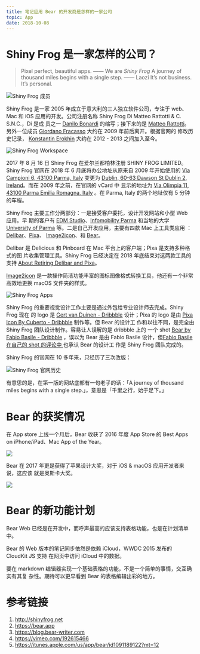 ```yaml
---
title: 笔记应用 Bear 的开发商是怎样的一家公司
topic: App
date: 2018-10-08
---
```


# Shiny Frog 是一家怎样的公司？

> Pixel perfect, beautiful apps. —— We are *Shiny Frog*
> A journey of thousand miles begins with a single step. —— Laozi
> It’s not business. It’s personal.

![Shiny Frog 成员](shiny-frog-team.png)

Shiny Frog 是一家 2005 年成立于意大利的三人独立软件公司，专注于 web、 Mac 和
iOS 应用的开发。公司注册名称 Shiny Frog Di Matteo Rattotti & C. S.N.C.，Di 是成
员之一 [Danilo Bonardi](http://instagram.com/trix180) 的缩写；接下来的是
[Matteo Rattotti](http://twitter.com/matteorattotti)。另外一位成员 [Giordano
Fracasso](http://www.giordanofracasso.com/) 大约在 2009 年前后离开。根据官网的
修改历史记录， [Konstantin Erokhin](http://twitter.com/nerolapis) 大约在 2012 -
2013 之间加入至今。

![Shiny Frog Workspace](shiny-frog-workspace.png)

2017 年 8 月 16 日 Shiny Frog 在爱尔兰都柏林注册 SHINY FROG LIMITED。Shiny Frog
官网在 2018 年 6 月底将办公地址从原来自 2009 年开始使用的 [Via Campioni 6,
43100 Parma,
Italy](https://www.google.com/maps/place/Via+Inigo+Campioni,+6,+43125+Parma+PR,+Italy/@44.7849792,10.3206772,17z/data=!3m1!4b1!4m5!3m4!1s0x47806b177d63ca31:0x1cc39bd9d8347408!8m2!3d44.7849754!4d10.3228659)
变更为 [Dublin, 60-63 Dawson St Dublin 2,
Ireland](https://goo.gl/maps/1pCqmgCyWx22)。而在 2009 年之前，在官网的 vCard 中
显示的地址为 [Via Olimpia 11, 43100 Parma Emilia Romagna,
Italy](https://www.google.com/maps/place/Via+Olimpia,+11,+43124+Parma+PR,+Italy/@44.77411,10.3076622,17z/data=!3m1!4b1!4m5!3m4!1s0x47806b727d47ebe5:0x2d70c8106808553d!8m2!3d44.77411!4d10.3097532)
。在 Parma, Italy 的两个地址仅有 5 分钟的车程。

Shiny Frog 主要工作分两部分：一是接受客户委托，设计开发网站和小型 Web 应用。早
期的客户有 [EDM Studio](https://www.edmstudio.com)、[Infomobility
Parma](http://www.infomobility.pr.it) 和当地的大学 [University of
Parma](https://www.unipr.it) 等。二是自己开发应用，主要有四款 Mac 上工具类应用
：[Delibar](http://www.delibarapp.com/)、[Pixa](http://www.pixa-app.com/)、
[Image2icon](http://www.img2icnsapp.com/)、和 [Bear](https://bear.app)。

Delibar 是 Delicious 和 Pinboard 在 Mac 平台上的客户端；Pixa 是支持多种格式的图
片收集管理工具。Shiny Frog 已经决定在 2018 年底结束对这两款工具的支持 [About
Retiring Delibar and Pixa](http://www.shinyfrog.net/delibar_pixa.html)。

[Image2icon](http://www.img2icnsapp.com/) 是一款操作简洁功能丰富的图标图像格式转换工具，他还有一个非常高效地更换 macOS 文件夹的样式。

![Shiny Frog Apps](shiny-frog-apps.png)

Shiny Frog 的重要视觉设计工作主要是通过外包给专业设计师去完成。Shiny Frog 现在
的 logo 是 [Gert van Duinen -
Dribbble](https://dribbble.com/shots/1215145-Shiny-Frog-Logo-Brand-Mark-Design)
设计；Pixa 的 logo 是由 [Pixa Icon By Cuberto -
Dribbble](https://dribbble.com/shots/488388-Pixa-Icon) 制作等。但 Bear 的设计工
作和以往不同，是完全由 Shiny Frog 团队设计制作。容易让人误解的是 dribbble 上的
一个 shot [Bear by Fabio Basile -
Dribbble](https://dribbble.com/shots/2809380-Bear) ，误以为 Bear 是由 Fabio
Basile 设计，但[Fabio Basile 在自己的 shot 的评论中
](https://dribbble.com/shots/2809380-Bear#comment-5391261) 也承认 Bear 的设计工
作是 Shiny Frog 团队完成的。

Shiny Frog 的官网在 10 多年来，只经历了三次改版：

![Shiny Frog 官网历史](shiny-frog-website-history.png)

有意思的是，在第一版的网站底部有一句老子的话：「A journey of thousand miles
begins with a single step.」，意思是「千里之行，始于足下。」

# Bear 的获奖情况

在 App store 上线一个月后，Bear 收获了 2016 年度 App Store 的 Best Apps on
iPhone/iPad、Mac App of the Year。

![](app-store-best-of-2016.png)

Bear 在 2017 年更是获得了苹果设计大奖，对于 iOS & macOS 应用开发者来说，这应该
就是奥斯卡大奖。

![](bear-apple-design-awards-2017.png)

# Bear 的新功能计划

Bear Web 已经是在开发中，而呼声最高的应该支持表格功能，也是在计划清单中。

Bear 的 Web 版本的笔记同步依然是依赖 iCloud，WWDC 2015 发布的 CloudKit JS 支持
在网页中访问 iCloud 中的数据。

要在 markdown 编辑器实现一个基础表格的功能，不是一个简单的事情，交互确实有其复
杂性。期待可以更早看到 Bear 的表格编辑出彩的地方。


# 参考链接

  1. http://shinyfrog.net
  2. https://bear.app
  3. https://blog.bear-writer.com
  4. https://vimeo.com/192615466
  5. https://itunes.apple.com/us/app/bear/id1091189122?mt=12
